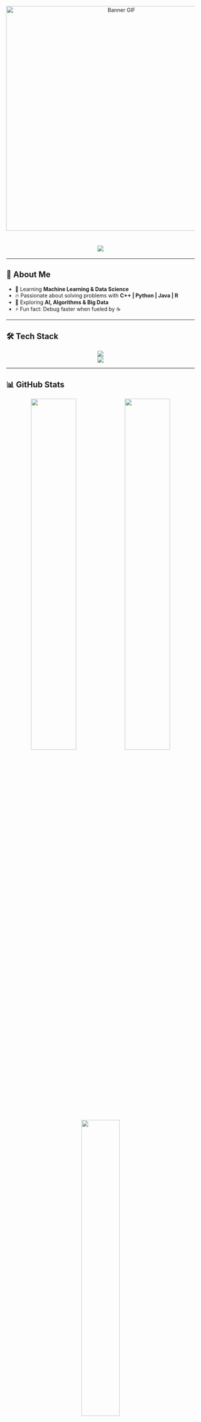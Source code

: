 <p align="center">
  <img src="anlık-ben-10-new-alien.gif" alt="Banner GIF" width="600px" />
</p>

<h1 align="center">
  <img src="https://readme-typing-svg.herokuapp.com?font=Orbitron&size=35&color=00FF00&center=true&vCenter=true&width=600&height=60&lines=🚀+Hi+I'm+Harshit+Bhandari;💻+Aspiring+Data+Scientist;🤖+Machine+Learning+Enthusiast;⚡+Problem+Solver+&+Tech+Explorer" />
</h1>

---

## 🚀 About Me  
- 🌱 Learning **Machine Learning & Data Science**  
- 🔥 Passionate about solving problems with **C++ | Python | Java | R**  
- 🎯 Exploring **AI, Algorithms & Big Data**  
- ⚡ Fun fact: Debug faster when fueled by ☕  

---

## 🛠 Tech Stack  
<p align="center">
  <img src="https://skillicons.dev/icons?i=cpp,python,java,r,mysql,git,github" />
  <br/>
  <img src="https://skillicons.dev/icons?i=pandas,numpy,sklearn,matplotlib" />
</p>

---

## 📊 GitHub Stats  

<p align="center">
  <img src="https://github-readme-stats.vercel.app/api?username=harshitbhandari23&show_icons=true&theme=tokyonight&hide_border=true" width="49%" />
  <img src="https://github-readme-streak-stats.herokuapp.com/?user=harshitbhandari23&theme=tokyonight&hide_border=true" width="49%" />
</p>

<p align="center">
  <img src="https://github-readme-stats.vercel.app/api/top-langs/?username=harshitbhandari23&layout=compact&theme=tokyonight&hide_border=true" width="45%" />
</p>

---

## 🏆 Achievements & Badges  
<p align="center">
  <img src="https://github-profile-trophy.vercel.app/?username=harshitbhandari23&theme=matrix&no-frame=true&margin-w=5&margin-h=5" />
</p>

---

## 🌐 Connect with Me  
- [LinkedIn](https://www.linkedin.com/in/harshit-bhandari-7bba7b295)  
- [Email](mailto:harshitbhandari518@gmail.com)  

---

<p align="center">
  <img src="https://quotes-github-readme.vercel.app/api?type=horizontal&theme=radical" />
</p>
